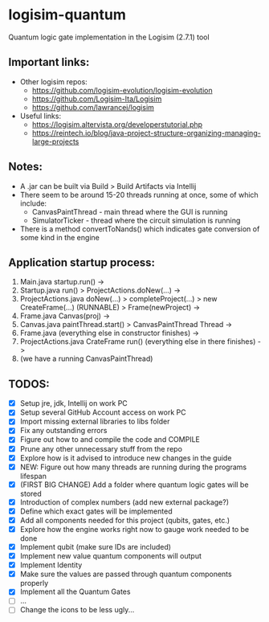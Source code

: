 # logisim-quantum
Quantum logic gate implementation in the Logisim (2.7.1) tool

## Important links:
- Other logisim repos:
    - https://github.com/logisim-evolution/logisim-evolution
    - https://github.com/Logisim-Ita/Logisim
    - https://github.com/lawrancej/logisim
- Useful links:
    - https://logisim.altervista.org/developerstutorial.php
    - https://reintech.io/blog/java-project-structure-organizing-managing-large-projects

## Notes:
- A .jar can be built via Build > Build Artifacts via Intellij
- There seem to be around 15-20 threads running at once, some of which include:
  - CanvasPaintThread - main thread where the GUI is running
  - SimulatorTicker - thread where the circuit simulation is running
- There is a method convertToNands() which indicates gate conversion of some kind in the engine

## Application startup process:
1. Main.java startup.run() ->
2. Startup.java run() > ProjectActions.doNew(...) ->
3. ProjectActions.java doNew(...) > completeProject(...) > new CreateFrame(...) (RUNNABLE) > Frame(newProject) ->
4. Frame.java Canvas(proj) ->
5. Canvas.java paintThread.start() > CanvasPaintThread Thread ->
6. Frame.java (everything else in constructor finishes) ->
7. ProjectActions.java CrateFrame run() (everything else in there finishes) ->
8. (we have a running CanvasPaintThread)

## TODOS:
- [x] Setup jre, jdk, Intellij on work PC
- [x] Setup several GitHub Account access on work PC
- [x] Import missing external libraries to libs folder
- [x] Fix any outstanding errors
- [x] Figure out how to and compile the code and COMPILE
- [x] Prune any other unnecessary stuff from the repo
- [x] Explore how is it advised to introduce new changes in the guide
- [x] NEW: Figure out how many threads are running during the programs lifespan
- [x] (FIRST BIG CHANGE) Add a folder where quantum logic gates will be stored
- [x] Introduction of complex numbers (add new external package?)
- [x] Define which exact gates will be implemented
- [x] Add all components needed for this project (qubits, gates, etc.)
- [x] Explore how the engine works right now to gauge work needed to be done
- [x] Implement qubit (make sure IDs are included)
- [x] Implement new value quantum components will output
- [x] Implement Identity
- [x] Make sure the values are passed through quantum components properly
- [x] Implement all the Quantum Gates
- [ ] ...
- [ ] Change the icons to be less ugly...